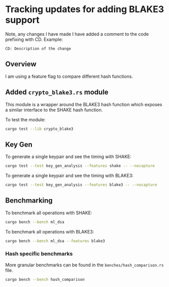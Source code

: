 # Tracking updates for adding BLAKE3 support

Note, any changes I have made I have added a comment to the code prefixing with CD. Example:

```
CD: Description of the change
```

## Overview

I am using a feature flag to compare different hash functions.

## Added `crypto_blake3.rs` module

This module is a wrapper around the BLAKE3 hash function which exposes a similar interface to the SHAKE hash function.

To test the module:

```bash
cargo test --lib crypto_blake3
```

## Key Gen

To generate a single keypair and see the timing with SHAKE:

```bash
cargo test --test key_gen_analysis --features shake -- --nocapture
```

To generate a single keypair and see the timing with BLAKE3:

```bash
cargo test --test key_gen_analysis --features blake3 -- --nocapture
```

## Benchmarking

To benchmark all operations with SHAKE:

```bash
cargo bench --bench ml_dsa
```

To benchmark all operations with BLAKE3:

```bash
cargo bench --bench ml_dsa --features blake3 
```

### Hash specific benchmarks

More granular benchmarks can be found in the `benches/hash_comparison.rs` file.

```bash
cargo bench --bench hash_comparison
```